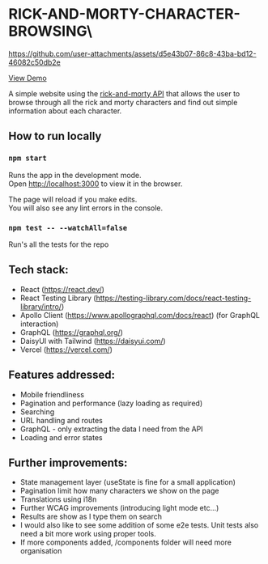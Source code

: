 # RICK-AND-MORTY-CHARACTER-BROWSING\

https://github.com/user-attachments/assets/d5e43b07-86c8-43ba-bd12-46082c50db2e

[View Demo](https://rick-and-morty-character-browser-8cv4m29lw.vercel.app/?name=&page=1)

A simple website using the [rick-and-morty API](https://rickandmortyapi.com/) that allows the user to browse through all the rick and morty characters and find out simple information about each character.

## How to run locally

### `npm start`

Runs the app in the development mode.\
Open [http://localhost:3000](http://localhost:3000) to view it in the browser.

The page will reload if you make edits.\
You will also see any lint errors in the console.

### `npm test -- --watchAll=false`

Run's all the tests for the repo

## Tech stack:

- React (https://react.dev/)
- React Testing Library (https://testing-library.com/docs/react-testing-library/intro/)
- Apollo Client (https://www.apollographql.com/docs/react) (for GraphQL interaction)
- GraphQL (https://graphql.org/)
- DaisyUI with Tailwind (https://daisyui.com/)
- Vercel (https://vercel.com/)

## Features addressed:

- Mobile friendliness
- Pagination and performance (lazy loading as required)
- Searching
- URL handling and routes
- GraphQL - only extracting the data I need from the API
- Loading and error states

## Further improvements:

- State management layer (useState is fine for a small application)
- Pagination limit how many characters we show on the page
- Translations using i18n
- Further WCAG improvements (introducing light mode etc...)
- Results are show as I type them on search
- I would also like to see some addition of some e2e tests. Unit tests also need a bit more work using proper tools.
- If more components added, /components folder will need more organisation
